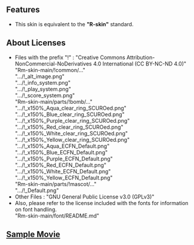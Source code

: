 ## Features<br>
- This skin is equivalent to the **"R-skin"** standard.<br>

## About Licenses<br>
- Files with the prefix "!" : "Creative Commons Attribution-NonCommercial-NoDerivatives 4.0 International (CC BY-NC-ND 4.0)"<br>
   "Rm-skin-main/!common/..."<br>
               ".../!_alt_image.png"<br>
               ".../!_info_system.png"<br>
               ".../!_play_system.png"<br>
               ".../!_score_system.png"<br>
   "Rm-skin-main/parts/!bomb/..."<br>
               ".../!_x150%_Aqua_clear_ring_SCUROed.png"<br>
               ".../!_x150%_Blue_clear_ring_SCUROed.png"<br>
               ".../!_x150%_Purple_clear_ring_SCUROed.png"<br>
               ".../!_x150%_Red_clear_ring_SCUROed.png"<br>
               ".../!_x150%_White_clear_ring_SCUROed.png"<br>
               ".../!_x150%_Yellow_clear_ring_SCUROed.png"<br>
               ".../!_x150%_Aqua_ECFN_Default.png"<br>
               ".../!_x150%_Blue_ECFN_Default.png"<br>
               ".../!_x150%_Purple_ECFN_Default.png"<br>
               ".../!_x150%_Red_ECFN_Default.png"<br>
               ".../!_x150%_White_ECFN_Default.png"<br>
               ".../!_x150%_Yellow_ECFN_Default.png"<br>
   "Rm-skin-main/parts/!mascot/..."<br>
               ".../!_Default.png"<br>
- Other Files : "GNU General Public License v3.0 (GPLv3)"<br>
- Also, please refer to the license included with the fonts for information on font handling.<br>
          "Rm-skin-main/font/README.md"

## [Sample Movie](https://www.youtube.com/watch?v=Sd-M3WOqrFM&ab_channel=gibgib1212 "Sample Movie")

